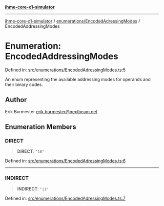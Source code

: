 [**ihme-core-x1-simulator**](../../../README.md)

***

[ihme-core-x1-simulator](../../../modules.md) / [enumerations/EncodedAdressingModes](../README.md) / EncodedAddressingModes

# Enumeration: EncodedAddressingModes

Defined in: [src/enumerations/EncodedAdressingModes.ts:5](https://github.com/ProgrammIt/CPU-Simulator/blob/5d337ac19330b661110818bd865328f41c53783f/src/enumerations/EncodedAdressingModes.ts#L5)

An enum representing the available addressing modes for operands and their binary codes.

## Author

Erik Burmester <erik.burmester@nextbeam.net>

## Enumeration Members

### DIRECT

> **DIRECT**: `"10"`

Defined in: [src/enumerations/EncodedAdressingModes.ts:6](https://github.com/ProgrammIt/CPU-Simulator/blob/5d337ac19330b661110818bd865328f41c53783f/src/enumerations/EncodedAdressingModes.ts#L6)

***

### INDIRECT

> **INDIRECT**: `"11"`

Defined in: [src/enumerations/EncodedAdressingModes.ts:7](https://github.com/ProgrammIt/CPU-Simulator/blob/5d337ac19330b661110818bd865328f41c53783f/src/enumerations/EncodedAdressingModes.ts#L7)
